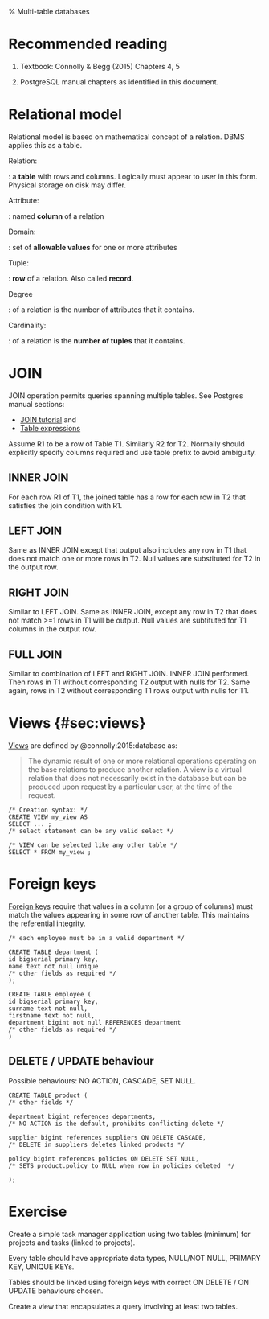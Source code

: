 % Multi-table databases

Recommended reading
===================

1.  Textbook: Connolly & Begg (2015) Chapters 4, 5

2.  PostgreSQL manual chapters as identified in this document.

Relational model
================

Relational model is based on mathematical concept of a relation. DBMS
applies this as a table.

Relation:

:   a **table** with rows and columns. Logically must appear to user in
    this form. Physical storage on disk may differ.

Attribute:

:   named **column** of a relation

Domain:

:   set of **allowable values** for one or more attributes

Tuple:

:   **row** of a relation. Also called **record**.

Degree

:   of a relation is the number of attributes that it contains.

Cardinality:

:   of a relation is the **number of tuples** that it contains.

JOIN
====

JOIN operation permits queries spanning multiple tables.
See Postgres manual sections:
- [JOIN
tutorial](https://www.postgresql.org/docs/current/tutorial-join.html) and 
- [Table
expressions](https://www.postgresql.org/docs/13/queries-table-expressions.html)

Assume R1 to be a row of Table T1.
Similarly R2 for T2.
Normally should explicitly specify columns required and use table prefix to avoid ambiguity.

INNER JOIN
----------

For each row R1 of T1, the joined table has a row for each row in T2
that satisfies the join condition with R1.

LEFT JOIN
---------

Same as INNER JOIN except that output also includes any row in T1 that
does not match one or more rows in T2. Null values are substituted for
T2 in the output row.

RIGHT JOIN
----------

Similar to LEFT JOIN.
Same as INNER JOIN, except any row in T2 that does not match >=1 rows in T1 will be output.
Null values are subtituted for T1 columns in the output row.

FULL JOIN
---------

Similar to combination of LEFT and RIGHT JOIN.
INNER JOIN performed.
Then rows in T1 without corresponding T2 output with nulls for T2.
Same again, rows in T2 without corresponding T1 rows output with nulls for
T1.

Views {#sec:views}
=====

[Views](https://www.postgresql.org/docs/13/tutorial-views.html) are
defined by @connolly:2015:database as:

> The dynamic result of one or more relational operations operating on
> the base relations to produce another relation. A view is a virtual
> relation that does not necessarily exist in the database but can be
> produced upon request by a particular user, at the time of the
> request.

``` {.postgresql}
/* Creation syntax: */
CREATE VIEW my_view AS
SELECT ... ;
/* select statement can be any valid select */

/* VIEW can be selected like any other table */
SELECT * FROM my_view ; 
```



Foreign keys
============

[Foreign
keys](https://www.postgresql.org/docs/13/ddl-constraints.html#DDL-CONSTRAINTS-FK)
require that values in a column (or a group of columns) must match the
values appearing in some row of another table. This maintains the
referential integrity.

``` {.postgresql}
/* each employee must be in a valid department */

CREATE TABLE department (
id bigserial primary key,
name text not null unique
/* other fields as required */
);

CREATE TABLE employee (
id bigserial primary key,
surname text not null,
firstname text not null,
department bigint not null REFERENCES department
/* other fields as required */
)
```

DELETE / UPDATE behaviour
-------------------------

Possible behaviours: NO ACTION, CASCADE, SET NULL.

``` {.postgresql}
CREATE TABLE product ( 
/* other fields */

department bigint references departments, 
/* NO ACTION is the default, prohibits conflicting delete */

supplier bigint references suppliers ON DELETE CASCADE,
/* DELETE in suppliers deletes linked products */

policy bigint references policies ON DELETE SET NULL,
/* SETS product.policy to NULL when row in policies deleted  */

);
```





Exercise
========

Create a simple task manager application using two tables (minimum) for
projects and tasks (linked to projects).

Every table should have appropriate data types, NULL/NOT NULL, PRIMARY KEY, UNIQUE KEYs.

Tables should be linked using foreign keys with correct ON DELETE / ON UPDATE
behaviours chosen.

Create a view that encapsulates a query involving at
least two tables.
